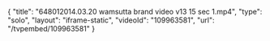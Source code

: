 {
    "title": "648012014.03.20 wamsutta brand video v13 15 sec 1.mp4",
    "type": "solo",
    "layout": "iframe-static",
    "videoId": "109963581",
    "url": "\/tvpembed\/109963581"
}